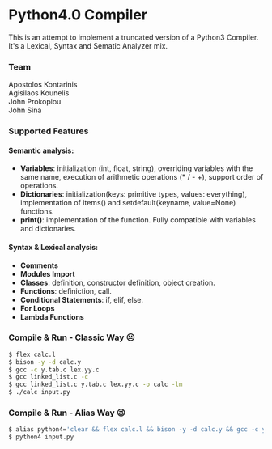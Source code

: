 # Python4.0 Compiler
This is an attempt to implement a truncated version of a Python3 Compiler. It's a Lexical, Syntax and Sematic Analyzer mix.

### Team
Apostolos Kontarinis<br>
Agisilaos Kounelis<br>
John Prokopiou<br>
John Sina

### Supported Features
#### Semantic analysis:
- **Variables**: initialization (int, float, string), overriding variables with the same name, execution of arithmetic operations (* / - +), support order of operations.
- **Dictionaries**: initialization(keys: primitive types, values: everything), implementation of items() and setdefault(keyname, value=None) functions.
- **print()**: implementation of the function. Fully compatible with variables and dictionaries.

#### Syntax & Lexical analysis:
- **Comments**
- **Modules Import**
- **Classes**: definition, constructor definition, object creation.
- **Functions**: definiction, call.
- **Conditional Statements**: if, elif, else.
- **For Loops**
- **Lambda Functions**


### Compile & Run - Classic Way :neutral_face:
```sh
$ flex calc.l
$ bison -y -d calc.y
$ gcc -c y.tab.c lex.yy.c
$ gcc linked_list.c -c
$ gcc linked_list.c y.tab.c lex.yy.c -o calc -lm
$ ./calc input.py
```

### Compile & Run - Alias Way :wink:
```sh
$ alias python4='clear && flex calc.l && bison -y -d calc.y && gcc -c y.tab.c lex.yy.c && gcc linked_list.c -c && gcc y.tab.c lex.yy.c linked_list.c -o calc -lm && ./calc'
$ python4 input.py
```
